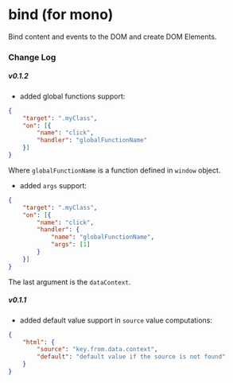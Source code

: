 bind (for mono)
===============

Bind content and events to the DOM and create DOM Elements.

### Change Log

##### v0.1.2

* added global functions support:
```JSON
{
    "target": ".myClass",
    "on": [{
        "name": "click",
        "handler": "globalFunctionName"
    }]
}
```

Where `globalFunctionName` is a function defined in `window` object.

* added `args` support:
```JSOn
{
    "target": ".myClass",
    "on": [{
        "name": "click",
        "handler": {
            "name": "globalFunctionName",
            "args": [1]
        }
    }]
}
```
The last argument is the `dataContext`.

##### v0.1.1

* added default value support in `source` value computations:

```json
{
    "html": {
        "source": "key.from.data.context",
        "default": "default value if the source is not found"
    }
}

```
